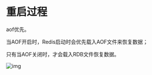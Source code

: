 # 重启过程

aof优先。

当AOF开启时，Redis启动时会优先载入AOF文件来恢复数据；

只有当AOF关闭时，才会载入RDB文件恢复数据。

![img](https://cdn.nlark.com/yuque/0/2022/png/2388408/1662606236800-16117688-47d3-4b5c-8234-1a1ecd0ff752.png)